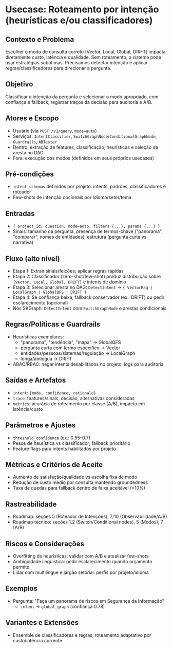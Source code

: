 # Usecase: Roteamento por intenção (heurísticas e/ou classificadores)

## Contexto e Problema
Escolher o modo de consulta correto (Vector, Local, Global, DRIFT) impacta diretamente custo, latência e qualidade. Sem roteamento, o sistema pode usar estratégias subótimas. Precisamos detectar intenção e aplicar regras/classificadores para direcionar a pergunta.

## Objetivo
Classificar a intenção da pergunta e selecionar o modo apropriado, com confiança e fallback; registrar traços da decisão para auditoria e A/B.

## Atores e Escopo
- Usuário (via `POST /v1/query`, `mode=auto`)
- Serviços: `IntentClassifier`, `SwitchGraphNode`/`ConditionalGraphNode`, `Guardrails`, `ABTester`
- Dentro: extração de features, classificação, heurísticas e seleção de aresta no DAG
- Fora: execução dos modos (definidos em seus próprios usecases)

## Pré-condições
- `intent_schemas` definidos por projeto: intents, padrões, classificadores e roteador
- Few-shots de intenção opcionais por idioma/setor/tema

## Entradas
- `{ project_id, question, mode=auto, filters {...}, params {...} }`
- Sinais: tamanho da pergunta, presença de termos-chave ("panorama", "comparar", nomes de entidades), estrutura (pergunta curta vs narrativa)

## Fluxo (alto nível)
- Etapa 1: Extrair sinais/feições; aplicar regras rápidas
- Etapa 2: Classificador (zero-shot/few-shot) produz distribuição sobre `{Vector, Local, Global, DRIFT}` e intents de domínio
- Etapa 3: Selecionar aresta no DAG: `DetectIntent` → `{ VectorRag | LocalGraph | GlobalQFS | DRIFT }`
- Etapa 4: Se confiança baixa, fallback conservador (ex.: DRIFT) ou pedir esclarecimento (opcional)
- Nós SKGraph: `DetectIntent` com `SwitchGraphNode` e arestas condicionais

## Regras/Políticas e Guardrails
- Heurísticas exemplares:
  - "panorama", "tendência", "mapa" → GlobalQFS
  - pergunta curta com termo específico → Vector
  - entidades/pessoas/sistemas/regulação → LocalGraph
  - longa/ambígua → DRIFT
- ABAC/RBAC: negar intents desabilitados no projeto; logs para auditoria

## Saídas e Artefatos
- `intent`: `{mode, confidence, rationale}`
- `trace`: features/sinais, decisão, alternativas consideradas
- `metrics`: acurácia de roteamento por classe (A/B), impacto em latência/custo

## Parâmetros e Ajustes
- `threshold_confidence` (ex.: 0.55–0.7)
- Pesos de heurística vs classificador; fallback prioritário
- Feature flags para intents habilitados por projeto

## Métricas e Critérios de Aceite
- Aumento de satisfação/qualidade vs escolha fixa de modo
- Redução de custo médio por consulta mantendo groundedness
- Taxa de quedas para fallback dentro de faixa aceitável (<10%)

## Rastreabilidade
- Roadmap: seções 5 (Roteador de Intenções), 7/10 (Observabilidade/A/B)
- Roadmap técnico: seções 1.2 (Switch/Conditional nodes), 5 (Modos), 7 (A/B)

## Riscos e Considerações
- Overfitting de heurísticas: validar com A/B e atualizar few-shots
- Ambiguidade linguística: pedir esclarecimento quando orçamento permite
- Lidar com multilíngue e jargão setorial: perfis por projeto/idioma

## Exemplos
- Pergunta: "Faça um panorama de riscos em Segurança da Informação"
  - `intent` → `global_graph` (confiança 0.78)

## Variantes e Extensões
- Ensemble de classificadores e regras; roteamento adaptativo por custo/latência corrente
